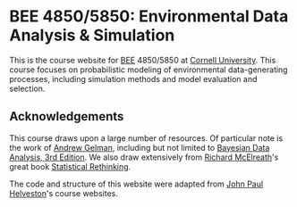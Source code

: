 # BEE 4850/5850: Environmental Data Analysis & Simulation

This is the course website for [BEE](https://cals.cornell.edu/biological-environmental-engineering) 4850/5850 at [Cornell University](https://cornell.edu). This course focuses on probabilistic modeling of environmental data-generating processes, including simulation methods and model evaluation and selection.

## Acknowledgements

This course draws upon a large number of resources. Of particular note is the work of [Andrew Gelman](https://sites.stat.columbia.edu/gelman/), including but not limited to [Bayesian Data Analysis, 3rd Edition](https://sites.stat.columbia.edu/gelman/book/BDA3.pdf). We also draw extensively from [Richard McElreath](https://www.eva.mpg.de/ecology/staff/richard-mcelreath/)'s great book [Statistical Rethinking](https://xcelab.net/rm/).

The code and structure of this website were adapted from [John Paul Helveston](https://www.jhelvy.com/)'s course websites.
